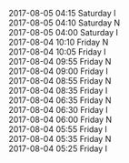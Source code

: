 2017-08-05 04:15 Saturday  I  
2017-08-05 04:10 Saturday  N  
2017-08-05 04:00 Saturday  I  
2017-08-04 10:10 Friday  N  
2017-08-04 10:05 Friday  I  
2017-08-04 09:55 Friday  N  
2017-08-04 09:00 Friday  I  
2017-08-04 08:55 Friday  N  
2017-08-04 08:35 Friday  I  
2017-08-04 06:35 Friday  N  
2017-08-04 06:30 Friday  I  
2017-08-04 06:00 Friday  N  
2017-08-04 05:55 Friday  I  
2017-08-04 05:35 Friday  N  
2017-08-04 05:25 Friday  I  
